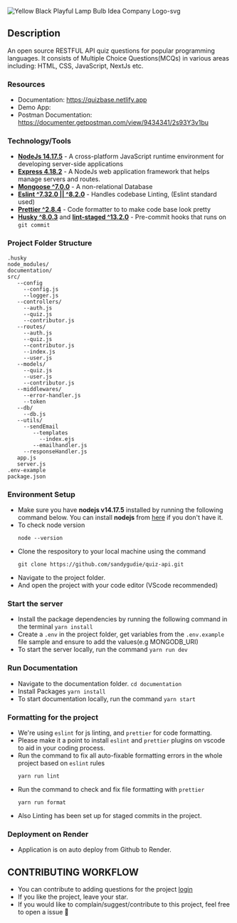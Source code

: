 ![Yellow Black Playful Lamp Bulb Idea Company Logo-svg](https://user-images.githubusercontent.com/54219127/236227772-222d3f86-e627-417a-a299-b686c44f8487.svg)


## Description

An open source RESTFUL API quiz questions for popular programming languages. It consists of Multiple Choice Questions(MCQs) in various areas including: HTML, CSS, JavaScript, NextJs etc.

### Resources

- Documentation: https://quizbase.netlify.app
- Demo App:
- Postman Documentation: https://documenter.getpostman.com/view/9434341/2s93Y3v1bu

### Technology/Tools

- [**NodeJs 14.17.5**](https://nodejs.org/en/) - A cross-platform JavaScript runtime environment for developing server-side applications
- [**Express 4.18.2**](https://expressjs.com/) - A NodeJs web application framework that helps manage servers and routes.
- [**Mongoose ^7.0.0**](https://www.mongodb.com/) - A non-relational Database
- [**Eslint ^7.32.0 || ^8.2.0**](https://eslint.org/) - Handles codebase Linting, (Eslint standard used)
- [**Prettier ^2.8.4**](https://prettier.io/) - Code formatter to to make code base look pretty
- [**Husky ^8.0.3**](https://github.com/typicode/husky) and [**lint-staged ^13.2.0**](https://github.com/okonet/lint-staged) - Pre-commit hooks that runs on `git commit`

### Project Folder Structure

```
.husky
node_modules/
documentation/
src/
   --config
     --config.js
     --logger.js
   --controllers/
     --auth.js
     --quiz.js
     --contributor.js
   --routes/
     --auth.js
     --quiz.js
     --contributor.js
     --index.js
     --user.js
   --models/
     --quiz.js
     --user.js
     --contributor.js
   --middlewares/
     --error-handler.js
     --token
   --db/
     --db.js
   --utils/
     --sendEmail
        --templates
          --index.ejs
        --emailhandler.js
     --responseHandler.js
   app.js
   server.js
.env-example
package.json
```

### Environment Setup

- Make sure you have **nodejs v14.17.5** installed by running the following command below. You can install **nodejs** from [here](https://nodejs.org/en/download/) if   you don't have it.
- To check node version
  ```
  node --version
  ```
- Clone the respository to your local machine using the command
  ```
  git clone https://github.com/sandygudie/quiz-api.git
  ```
- Navigate to the project folder.
- And open the project with your code editor (VScode recommended)

### Start the server
- Install the package dependencies by running the following command in the terminal `yarn install`
- Create a `.env` in the project folder, get variables from the `.env.example` file sample and ensure to add the values(e.g MONGODB_URI)
- To start the server locally, run the command `yarn run dev` 
  
### Run Documentation
- Navigate to the documentation folder. `cd documentation`
- Install Packages `yarn install`
- To start documentation locally, run the command `yarn start`

### Formatting for the project

- We're using `eslint` for js linting, and `prettier` for code formatting.
- Please make it a point to install `eslint` and `prettier` plugins on vscode to aid in your coding process.
- Run the command to fix all auto-fixable formatting errors in the whole project based on `eslint` rules
  ```
  yarn run lint
  ```
- Run the command to check and fix file formatting with `prettier`
  ```
  yarn run format
  ```
- Also Linting has been set up for staged commits in the project.

### Deployment on Render

- Application is on auto deploy from Github to Render.

## CONTRIBUTING WORKFLOW
- You can contribute to adding questions for the project [login](https://quizbase.netlify.app/login)
- If you like the project, leave your star.
- If you would like to complain/suggest/contribute to this project, feel free to open a issue :heart_decoration:

